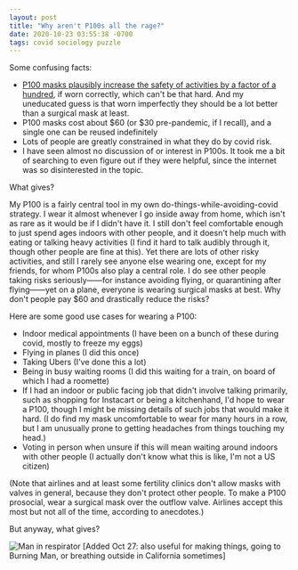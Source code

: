```yaml
---
layout: post
title: "Why aren't P100s all the rage?"
date: 2020-10-23 03:55:38 -0700
tags: covid sociology puzzle
---
```

Some confusing facts:
- [P100 masks plausibly increase the safety of activities by a factor of a hundred](https://worldspiritsockpuppet.com/2020/10/22/P100-PSA.html), if worn correctly, which can't be that hard. And my uneducated guess is that worn imperfectly they should be a lot better than a surgical mask at least.
- P100 masks cost about $60 (or $30 pre-pandemic, if I recall), and a single one can be reused indefinitely
- Lots of people are greatly constrained in what they do by covid risk.
- I have seen almost no discussion of or interest in P100s. It took me a bit of searching to even figure out if they were helpful, since the internet was so disinterested in the topic.

What gives?

My P100 is a fairly central tool in my own do-things-while-avoiding-covid strategy. I wear it almost whenever I go inside away from home, which isn't as rare as it would be if I didn't have it. I still don't feel comfortable enough to just spend ages indoors with other people, and it doesn't help much with eating or talking heavy activities (I find it hard to talk audibly through it, though other people are fine at this). Yet there are lots of other risky activities, and still I rarely see anyone else wearing one, except for my friends, for whom P100s also play a central role. I do see other people taking risks seriously——for instance avoiding flying, or quarantining after flying——yet on a plane, everyone is wearing surgical masks at best. Why don't people pay $60 and drastically reduce the risks?

Here are some good use cases for wearing a P100:
- Indoor medical appointments (I have been on a bunch of these during covid, mostly to freeze my eggs)
- Flying in planes (I did this once)
- Taking Ubers (I've done this a lot)
- Being in busy waiting rooms (I did this waiting for a train, on board of which I had a roomette)
-  If I had an indoor or public facing job that didn't involve talking primarily, such as shopping for Instacart or being a kitchenhand, I'd hope to wear a P100, though I might be missing details of such jobs that would make it hard. (I do find my mask uncomfortable to wear for many hours in a row, but I am unusually prone to getting headaches from things touching my head.)
- Voting in person when unsure if this will mean waiting around indoors with other people (I actually don't know what this is like, I'm not a US citizen)

(Note that airlines and at least some fertility clinics don't allow masks with valves in general, because they don't protect other people. To make a P100 prosocial, wear a surgical mask over the outflow valve. Airlines accept this most but not all of the time, according to anecdotes.)

But anyway, what gives?

![Man in respirator](https://hosting.photobucket.com/images/i/katjasgrace/p100_man.jpg)
[Added Oct 27: also useful for making things, going to Burning Man, or breathing outside in California sometimes]
